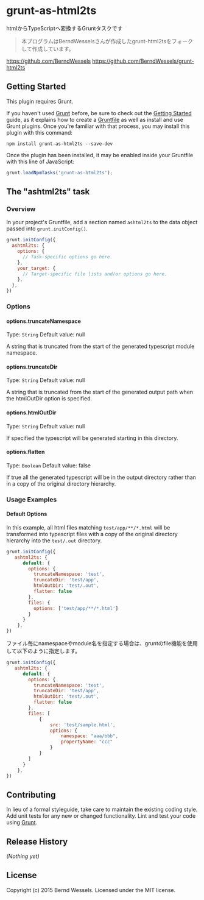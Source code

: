 # grunt-as-html2ts

htmlからTypeScriptへ変換するGruntタスクです

>本プログラムはBerndWesselsさんが作成したgrunt-html2tsをフォークして作成しています。

https://github.com/BerndWessels
https://github.com/BerndWessels/grunt-html2ts


## Getting Started
This plugin requires Grunt.

If you haven't used [Grunt](http://gruntjs.com/) before, be sure to check out the [Getting Started](http://gruntjs.com/getting-started) guide, as it explains how to create a [Gruntfile](http://gruntjs.com/sample-gruntfile) as well as install and use Grunt plugins. Once you're familiar with that process, you may install this plugin with this command:

```shell
npm install grunt-as-html2ts --save-dev
```

Once the plugin has been installed, it may be enabled inside your Gruntfile with this line of JavaScript:

```js
grunt.loadNpmTasks('grunt-as-html2ts');
```

## The "ashtml2ts" task

### Overview
In your project's Gruntfile, add a section named `ashtml2ts` to the data object passed into `grunt.initConfig()`.

```js
grunt.initConfig({
  ashtml2ts: {
    options: {
      // Task-specific options go here.
    },
    your_target: {
      // Target-specific file lists and/or options go here.
    },
  },
})
```

### Options

#### options.truncateNamespace
Type: `String`
Default value: null

A string that is truncated from the start of the generated typescript module namespace. 

#### options.truncateDir
Type: `String`
Default value: null

A string that is truncated from the start of the generated output path when the htmlOutDir option is specified.

#### options.htmlOutDir
Type: `String`
Default value: null

If specified the typescript will be generated starting in this directory.

#### options.flatten
Type: `Boolean`
Default value: false

If true all the generated typescript will be in the output directory rather than in a copy of the original directory hierarchy.

### Usage Examples

#### Default Options
In this example, all html files matching `test/app/**/*.html` will be transformed into typescript files with a copy of the original directory hierarchy into the `test/.out` directory. 

```js
grunt.initConfig({
   ashtml2ts: {
      default: {
        options: {
          truncateNamespace: 'test',
          truncateDir: 'test/app',
          htmlOutDir: 'test/.out',
          flatten: false
        },
        files: {
          options: ['test/app/**/*.html']
        }
      }
    },
})
```

ファイル毎にnamespaceやmodule名を指定する場合は、gruntのfile機能を使用して以下のように指定します。

```js
grunt.initConfig({
   ashtml2ts: {
      default: {
        options: {
          truncateNamespace: 'test',
          truncateDir: 'test/app',
          htmlOutDir: 'test/.out',
          flatten: false
        },
        files: [
            {
                src: 'test/sample.html',
                options: {
                    namespace: "aaa/bbb",
                    propertyName: "ccc"
                }
            }
        ]
      }
    },
})
```


## Contributing
In lieu of a formal styleguide, take care to maintain the existing coding style. Add unit tests for any new or changed functionality. Lint and test your code using [Grunt](http://gruntjs.com/).

## Release History
_(Nothing yet)_

## License
Copyright (c) 2015 Bernd Wessels. Licensed under the MIT license.
